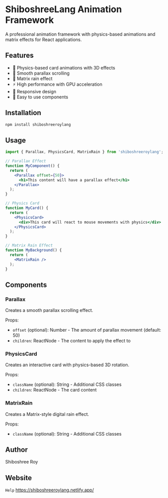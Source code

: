 # ShiboshreeLang Animation Framework

A professional animation framework with physics-based animations and matrix effects for React applications.

## Features

- 🎨 Physics-based card animations with 3D effects
- 🌊 Smooth parallax scrolling
- 🔮 Matrix rain effect
- ⚡ High performance with GPU acceleration
- 📱 Responsive design
- 🎯 Easy to use components

## Installation

```bash
npm install shiboshreeroylang
```

## Usage

```jsx
import { Parallax, PhysicsCard, MatrixRain } from 'shiboshreeroylang';

// Parallax Effect
function MyComponent() {
  return (
    <Parallax offset={50}>
      <h1>This content will have a parallax effect</h1>
    </Parallax>
  );
}

// Physics Card
function MyCard() {
  return (
    <PhysicsCard>
      <div>This card will react to mouse movements with physics</div>
    </PhysicsCard>
  );
}

// Matrix Rain Effect
function MyBackground() {
  return (
    <MatrixRain />
  );
}
```

## Components

### Parallax

Creates a smooth parallax scrolling effect.

Props:
- `offset` (optional): Number - The amount of parallax movement (default: 50)
- `children`: ReactNode - The content to apply the effect to

### PhysicsCard

Creates an interactive card with physics-based 3D rotation.

Props:
- `className` (optional): String - Additional CSS classes
- `children`: ReactNode - The card content

### MatrixRain

Creates a Matrix-style digital rain effect.

Props:
- `className` (optional): String - Additional CSS classes

## Author

Shiboshree Roy

## Website
 `Help` https://shiboshreeroylang.netlify.app/
